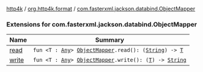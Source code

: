 [http4k](../../index.md) / [org.http4k.format](../index.md) / [com.fasterxml.jackson.databind.ObjectMapper](./index.md)

### Extensions for com.fasterxml.jackson.databind.ObjectMapper

| Name | Summary |
|---|---|
| [read](read.md) | `fun <T : `[`Any`](https://kotlinlang.org/api/latest/jvm/stdlib/kotlin/-any/index.html)`> `[`ObjectMapper`](https://fasterxml.github.io/jackson-databind/javadoc/2.10/com/fasterxml/jackson/databind/ObjectMapper.html)`.read(): (`[`String`](https://kotlinlang.org/api/latest/jvm/stdlib/kotlin/-string/index.html)`) -> `[`T`](read.md#T) |
| [write](write.md) | `fun <T : `[`Any`](https://kotlinlang.org/api/latest/jvm/stdlib/kotlin/-any/index.html)`> `[`ObjectMapper`](https://fasterxml.github.io/jackson-databind/javadoc/2.10/com/fasterxml/jackson/databind/ObjectMapper.html)`.write(): (`[`T`](write.md#T)`) -> `[`String`](https://kotlinlang.org/api/latest/jvm/stdlib/kotlin/-string/index.html) |

